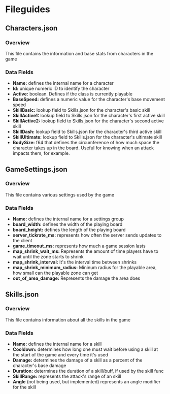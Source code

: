 # Fileguides

## Characters.json
### Overview

This file contains the information and base stats from characters in the game

### Data Fields

- **Name:** defines the internal name for a character
- **Id:** unique numeric ID to identify the character
- **Active:** boolean. Defines if the class is currently playable
- **BaseSpeed:** defines a numeric value for the character's base movement speed
- **SkillBasic:** lookup field to Skills.json for the character's basic skill
- **SkillActive1:** lookup field to Skills.json for the character's first active skill
- **SkillActive2:** lookup field to Skills.json for the character's second active skill
- **SkillDash:** lookup field to Skills.json for the character's third active skill
- **SkillUltimate:** lookup field to Skills.json for the character's ultimate skill
- **BodySize:** f64 that defines the circumference of how much space the character takes up in the board. Useful for knowing when an attack impacts them, for example.

## GameSettings.json
### Overview

This file contains various settings used by the game

### Data Fields

- **Name:** defines the internal name for a settings group
- **board_width:** defines the width of the playing board
- **board_height:** defines the length of the playing board
- **server_tickrate_ms:** represents how often the server sends updates to the client
- **game_timeout_ms:** represents how much a game session lasts
- **map_shrink_wait_ms:** Represents the amount of time players have to wait until the zone starts to shrink
- **map_shrink_interval:** It's the interval time between shrinks
- **map_shrink_minimum_radius:** Mininum radius for the playable area, how small can the playable zone can get
- **out_of_area_damage:** Represents the damage the area does

## Skills.json
### Overview

This file contains information about all the skills in the game

### Data Fields

- **Name:** defines the internal name for a skill
- **Cooldown:** determines how long one must wait before using a skill at the start of the game and every time it's used
- **Damage:** determines the damage of a skill as a percent of the character's base damage
- **Duration:** determines the duration of a skill/buff, if used by the skill func
- **SkillRange:** represents the attack's range of an skill
- **Angle** (not being used, but implemented) represents an angle modifier for the skill
